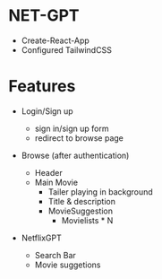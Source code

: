 # NET-GPT

- Create-React-App
- Configured TailwindCSS



# Features
- Login/Sign up
    - sign in/sign up form
    - redirect to browse page

- Browse (after authentication)
    - Header
    - Main Movie
        - Tailer playing in background
        - Title & description
        - MovieSuggestion
            - Movielists * N    

- NetflixGPT
    - Search Bar
    - Movie suggetions             
